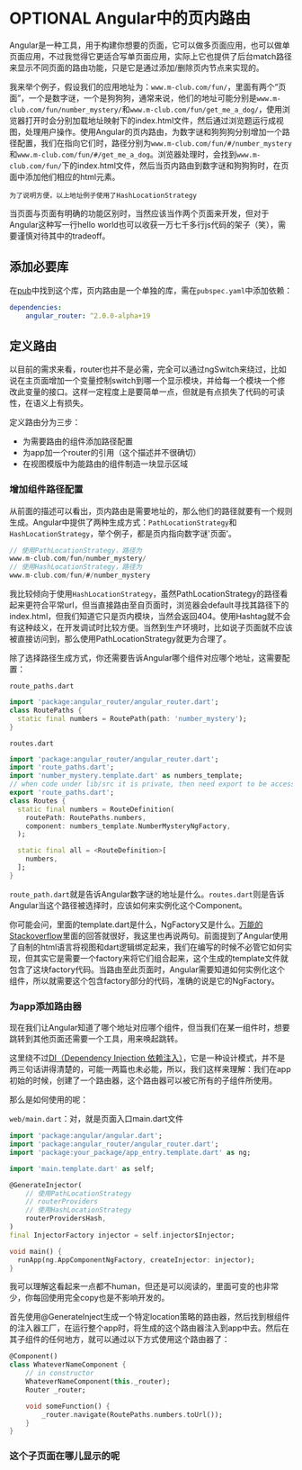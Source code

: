 # OPTIONAL Angular中的页内路由

Angular是一种工具，用于构建你想要的页面，它可以做多页面应用，也可以做单页面应用，不过我觉得它更适合写单页面应用，实际上它也提供了后台match路径来显示不同页面的路由功能，只是它是通过添加/删除页内节点来实现的。

我来举个例子，假设我们的应用地址为：`www.m-club.com/fun/`，里面有两个“页面”，一个是数字谜，一个是狗狗狗，通常来说，他们的地址可能分别是`www.m-club.com/fun/number_mystery/`和`www.m-club.com/fun/get_me_a_dog/`，使用浏览器打开时会分别加载地址映射下的index.html文件，然后通过浏览题运行成视图，处理用户操作。使用Angular的页内路由，为数字谜和狗狗狗分别增加一个路径配置，我们在指向它们时，路径分别为`www.m-club.com/fun/#/number_mystery`和`www.m-club.com/fun/#/get_me_a_dog`。浏览器处理时，会找到`www.m-club.com/fun/`下的index.html文件，然后当页内路由到数字谜和狗狗狗时，在页面中添加他们相应的html元素。

`为了说明方便，以上地址例子使用了HashLocationStrategy`

当页面与页面有明确的功能区别时，当然应该当作两个页面来开发，但对于Angular这种写一行hello world也可以收获一万七千多行js代码的架子（笑），需要谨慎对待其中的tradeoff。

## 添加必要库

在[pub](https://pub.dartlang.org/packages/angular_router/versions/2.0.0-alpha+17)中找到这个库，页内路由是一个单独的库，需在`pubspec.yaml`中添加依赖：
``` yaml
dependencies:            
    angular_router: ^2.0.0-alpha+19
```

## 定义路由

以目前的需求来看，router也并不是必需，完全可以通过ngSwitch来绕过，比如说在主页面增加一个变量控制switch到哪一个显示模块，并给每一个模块一个修改此变量的接口。这样一定程度上是要简单一点，但就是有点损失了代码的可读性，在语义上有损失。

定义路由分为三步：
- 为需要路由的组件添加路径配置
- 为app加一个router的引用（这个描述并不很确切）
- 在视图模版中为能路由的组件制造一块显示区域

### 增加组件路径配置

从前面的描述可以看出，页内路由是需要地址的，那么他们的路径就要有一个规则生成。Angular中提供了两种生成方式：`PathLocationStrategy`和`HashLocationStrategy`，举个例子，都是页内指向数字谜'页面'。
``` dart
// 使用PathLocationStrategy，路径为
www.m-club.com/fun/number_mystery/
// 使用HashLocationStrategy，路径为
www.m-club.com/fun/#/number_mystery
```
我比较倾向于使用`HashLocationStrategy`，虽然PathLocationStrategy的路径看起来更符合平常url，但当直接路由至自页面时，浏览器会default寻找其路径下的index.html，但我们知道它只是页内模块，当然会返回404。使用Hashtag就不会有这种歧义，在开发调试时比较方便。当然到生产环境时，比如说子页面就不应该被直接访问到，那么使用PathLocationStrategy就更为合理了。

除了选择路径生成方式，你还需要告诉Angular哪个组件对应哪个地址，这需要配置：

`route_paths.dart`
``` dart
import 'package:angular_router/angular_router.dart';
class RoutePaths {
  static final numbers = RoutePath(path: 'number_mystery');
}
```

`routes.dart`
``` dart
import 'package:angular_router/angular_router.dart';
import 'route_paths.dart';
import 'number_mystery.template.dart' as numbers_template;
// when code under lib/src it is private, then need export to be accessable
export 'route_paths.dart';
class Routes {
  static final numbers = RouteDefinition(
    routePath: RoutePaths.numbers,
    component: numbers_template.NumberMysteryNgFactory,
  );

  static final all = <RouteDefinition>[
    numbers,
  ];
}
```

`route_path.dart`就是告诉Angular数字谜的地址是什么。`routes.dart`则是告诉Angular当这个路径被选择时，应该如何来实例化这个Component。

你可能会问，里面的template.dart是什么，NgFactory又是什么。[万能的Stackoverflow](https://stackoverflow.com/questions/50317847/what-does-somecomponent-template-dart-import-in-angulardart-point-to)里面的回答就很好，我这里也再说两句。前面提到了Angular使用了自制的html语言将视图和dart逻辑绑定起来，我们在编写的时候不必管它如何实现，但其实它是需要一个factory来将它们组合起来，这个生成的template文件就包含了这块factory代码。当路由至此页面时，Angular需要知道如何实例化这个组件，所以就需要这个包含factory部分的代码，准确的说是它的NgFactory。

### 为app添加路由器

现在我们让Angular知道了哪个地址对应哪个组件，但当我们在某一组件时，想要跳转到其他页面还需要一个工具，用来唤起跳转。

这里绕不过[DI（Dependency Injection 依赖注入）](https://webdev.dartlang.org/angular/guide/dependency-injection)，它是一种设计模式，并不是两三句话讲得清楚的，可能一两篇也未必能，所以，我们这样来理解：我们在app初始的时候，创建了一个路由器，这个路由器可以被它所有的子组件所使用。

那么是如何使用的呢：

`web/main.dart`：对，就是页面入口main.dart文件
``` dart
import 'package:angular/angular.dart';
import 'package:angular_router/angular_router.dart';
import 'package:your_package/app_entry.template.dart' as ng;

import 'main.template.dart' as self;

@GenerateInjector(
    // 使用PathLocationStrategy
    // routerProviders
    // 使用HashLocationStrategy
    routerProvidersHash, 
)
final InjectorFactory injector = self.injector$Injector;

void main() {
  runApp(ng.AppComponentNgFactory, createInjector: injector);
}
```

我可以理解这看起来一点都不human，但还是可以阅读的，里面可变的也非常少，你每回使用完全copy也是不影响开发的。

首先使用@GenerateInject生成一个特定location策略的路由器，然后找到根组件的注入器工厂，在运行整个app时，将生成的这个路由器注入到app中去。然后在其子组件的任何地方，就可以通过以下方式使用这个路由器了：

``` dart
@Component()
class WhateverNameComponent {
    // in constructor
    WhateverNameComponent(this._router);
    Router _router;

    void someFunction() {
        _router.navigate(RoutePaths.numbers.toUrl());
    }
}
```

### 这个子页面在哪儿显示的呢


